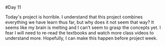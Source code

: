 #Day 11

Today's project is horrible. I understand that this project combines everything we have learn thus far, but why does it not seem that way? It seems like my brain is melting and I can't seem to grasp the concepts yet. I fear I will need to re-read the textbooks and watch more class videos to understand more. Hopefully, I can make this happen before project week.
